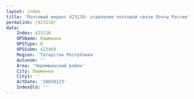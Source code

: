 ```yaml
---
layout: index
title: 'Почтовый индекс 423110: отделение почтовой связи Почты России'
permalink: /423110/
data:
    Index: 423110
    OPSName: Лашманка
    OPSType: О
    OPSSubm: 423469
    Region: 'Татарстан Республика'
    Autonom: ''
    Area: 'Черемшанский район'
    City: Лашманка
    City1: ''
    ActDate: '20030123'
    IndexOld: ''
---
```

